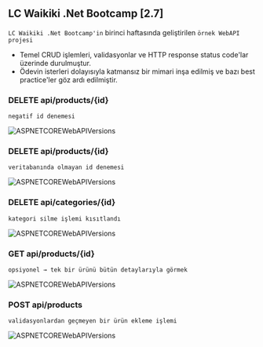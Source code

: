 ## LC Waikiki .Net Bootcamp [2.7]
`LC Waikiki .Net Bootcamp'in` birinci haftasında geliştirilen `örnek WebAPI projesi`

* Temel CRUD işlemleri, validasyonlar ve HTTP response status code'lar üzerinde durulmuştur.
* Ödevin isterleri dolayısıyla katmansız bir mimari inşa edilmiş ve bazı best practice'ler göz ardı edilmiştir.


### DELETE api/products/{id}

``` negatif id denemesi ```

![ASPNETCOREWebAPIVersions](./preview/DELETE1.jpg)

### DELETE api/products/{id}

``` veritabanında olmayan id denemesi ```

![ASPNETCOREWebAPIVersions](./preview/DELETE2.jpg)

### DELETE api/categories/{id}

``` kategori silme işlemi kısıtlandı ```

![ASPNETCOREWebAPIVersions](./preview/DELETE3.jpg)

### GET api/products/{id}

``` opsiyonel → tek bir ürünü bütün detaylarıyla görmek ```

![ASPNETCOREWebAPIVersions](./preview/GET.png)

### POST api/products

``` validasyonlardan geçmeyen bir ürün ekleme işlemi ```

![ASPNETCOREWebAPIVersions](./preview/POST.png)
